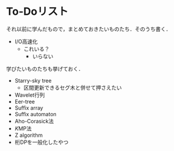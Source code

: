 # To-Doリスト
それ以前に学んだもので，まとめておきたいものたち．そのうち書く．
- I/O高速化
  - これいる？
    - いらない

学びたいものたちも挙げておく．
- Starry-sky tree
  - 区間更新できるセグ木と併せて押さえたい
- Wavelet行列
- Eer-tree
- Suffix array
- Suffix automaton
- Aho-Corasick法
- *K*MP法
- Z algorithm
- 桁DPを一般化したやつ